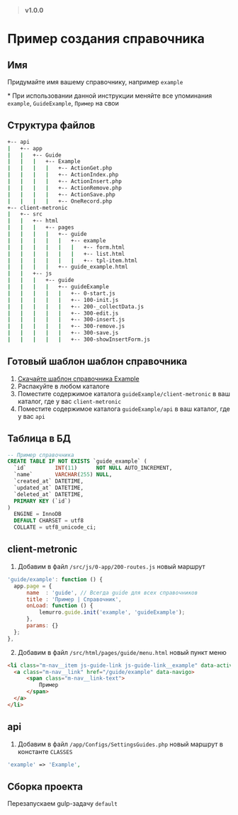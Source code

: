> **v1.0.0**

# Пример создания справочника

## Имя
Придумайте имя вашему справочнику, например `example`

\* При использовании данной инструкции меняйте все упоминания `example`, `GuideExample`, `Пример` на свои

## Структура файлов
```bash
+-- api
|   +-- app
|   |   +-- Guide
|   |   |   +-- Example
|   |   |   |   +-- ActionGet.php
|   |   |   |   +-- ActionIndex.php
|   |   |   |   +-- ActionInsert.php
|   |   |   |   +-- ActionRemove.php
|   |   |   |   +-- ActionSave.php
|   |   |   |   +-- OneRecord.php
+-- client-metronic
|   +-- src
|   |   +-- html
|   |   |   +-- pages
|   |   |   |   +-- guide
|   |   |   |   |   +-- example
|   |   |   |   |   |   +-- form.html
|   |   |   |   |   |   +-- list.html
|   |   |   |   |   |   +-- tpl-item.html
|   |   |   |   +-- guide_example.html
|   |   +-- js
|   |   |   +-- guide
|   |   |   |   +-- guideExample
|   |   |   |   |   +-- 0-start.js
|   |   |   |   |   +-- 100-init.js
|   |   |   |   |   +-- 200-_collectData.js
|   |   |   |   |   +-- 300-edit.js
|   |   |   |   |   +-- 300-insert.js
|   |   |   |   |   +-- 300-remove.js
|   |   |   |   |   +-- 300-save.js
|   |   |   |   |   +-- 300-showInsertForm.js
```

## Готовый шаблон шаблон справочника
1. [Скачайте шаблон справочника Example](https://github.com/Lemurro/resources/raw/develop/examples/guideExample.zip)
2. Распакуйте в любом каталоге
3. Поместите содержимое каталога `guideExample/client-metronic` в ваш каталог, где у вас `client-metronic`
4. Поместите содержимое каталога `guideExample/api` в ваш каталог, где у вас `api`

## Таблица в БД
```sql
-- Пример справочника
CREATE TABLE IF NOT EXISTS `guide_example` (
  `id`         INT(11)      NOT NULL AUTO_INCREMENT,
  `name`       VARCHAR(255) NULL,
  `created_at` DATETIME,
  `updated_at` DATETIME,
  `deleted_at` DATETIME,
  PRIMARY KEY (`id`)
)
  ENGINE = InnoDB
  DEFAULT CHARSET = utf8
  COLLATE = utf8_unicode_ci;
```

## client-metronic
1. Добавим в файл `/src/js/0-app/200-routes.js` новый маршрут
  ```javascript
'guide/example': function () {
    app.page = {
        name  : 'guide', // Всегда guide для всех справочников
        title : 'Пример | Справочник',
        onLoad: function () {
            lemurro.guide.init('example', 'guideExample');
        },
        params: {}
    };
},
```
2. Добавим в файл `/src/html/pages/guide/menu.html` новый пункт меню
  ```html
<li class="m-nav__item js-guide-link js-guide-link__example" data-active-class="m-nav__item--active">
    <a class="m-nav__link" href="/guide/example" data-navigo>
        <span class="m-nav__link-text">
            Пример
        </span>
    </a>
</li>
```

## api
1. Добавим в файл `/app/Configs/SettingsGuides.php` новый маршрут в константе `CLASSES`
  ```php
'example' => 'Example',
```

## Сборка проекта
Перезапускаем gulp-задачу `default`